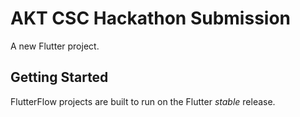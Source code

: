 # AKT CSC Hackathon Submission

A new Flutter project.

## Getting Started

FlutterFlow projects are built to run on the Flutter _stable_ release.
